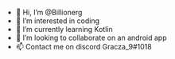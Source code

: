 - 👋 Hi, I’m @Billionerg
- 👀 I’m interested in coding 
- 🌱 I’m currently learning Kotlin
- 💞️ I’m looking to collaborate on an android app
- 📫 Contact me on discord Gracza_9#1018

<!---
Billionerg/Billionerg is a ✨ special ✨ repository because its `README.md` (this file) appears on your GitHub profile.
You can click the Preview link to take a look at your changes.
--->
